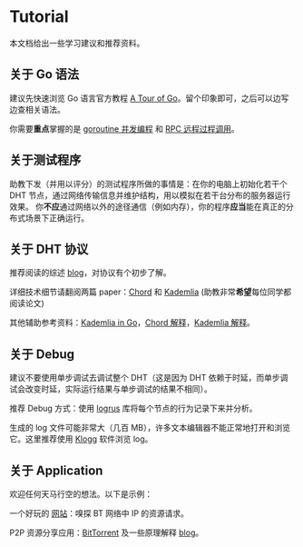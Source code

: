 # Tutorial

本文档给出一些学习建议和推荐资料。

## 关于 Go 语法

建议先快速浏览 Go 语言官方教程 [A Tour of Go](https://go.dev/tour/list)。留个印象即可，之后可以边写边查相关语法。

你需要**重点**掌握的是 [goroutine 并发编程](https://chai2010.cn/advanced-go-programming-book/ch1-basic/ch1-06-goroutine.html) 和 [RPC 远程过程调用](https://chai2010.cn/advanced-go-programming-book/ch4-rpc/ch4-01-rpc-intro.html)。


## 关于测试程序

助教下发（并用以评分）的测试程序所做的事情是：在你的电脑上初始化若干个 DHT 节点，通过网络传输信息并维护结构，用以模拟在若干台分布的服务器运行效果。
你**不应**通过网络以外的途径通信（例如内存），你的程序**应当**能在真正的分布式场景下正确运行。

## 关于 DHT 协议

推荐阅读的综述 [blog](https://luyuhuang.tech/2020/03/06/dht-and-p2p.html)，对协议有个初步了解。

详细技术细节请翻阅两篇 paper：[Chord](https://pdos.csail.mit.edu/papers/chord:sigcomm01/chord_sigcomm.pdf) 和 [Kademlia](https://pdos.csail.mit.edu/~petar/papers/maymounkov-kademlia-lncs.pdf) (助教非常**希望**每位同学都阅读论文)

其他辅助参考资料：[Kademlia in Go](http://blog.notdot.net/tag/kademlia)，[Chord 解释](https://zhuanlan.zhihu.com/p/53711866)，[Kademlia 解释](http://xlattice.sourceforge.net/components/protocol/kademlia/specs.html#intro)。

## 关于 Debug

建议不要使用单步调试去调试整个 DHT（这是因为 DHT 依赖于时延，而单步调试会改变时延，实际运行结果与单步调试的结果不相同）。

推荐 Debug 方式：使用 [logrus](https://github.com/sirupsen/logrus) 库将每个节点的行为记录下来并分析。

生成的 log 文件可能非常大（几百 MB），许多文本编辑器不能正常地打开和浏览它。这里推荐使用 [Klogg](https://klogg.filimonov.dev/) 软件浏览 log。

## 关于 Application

欢迎任何天马行空的想法。以下是示例：

一个好玩的 [网站](https://iknowwhatyoudownload.com/)：嗅探 BT 网络中 IP 的资源请求。

P2P 资源分享应用：[BitTorrent](https://blog.jse.li/posts/torrent/#putting-it-all-together) 及一些原理解释 [blog](https://www.cnblogs.com/LittleHann/p/6180296.html)。
